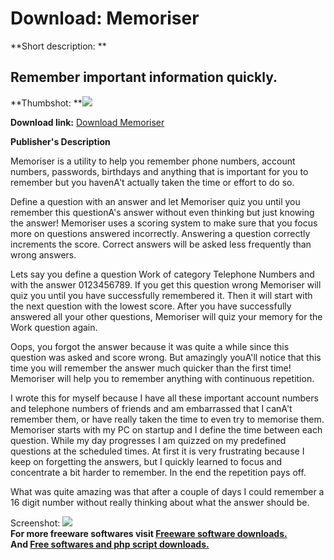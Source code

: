 # Download: Memoriser

**Short description: **

## Remember important information quickly.

  
**Thumbshot: **![](http://www.freewarefiles.com/screenshot/memoriser_md.gif)   
  
**Download link:** [Download Memoriser](http://freesoftwares.boysofts.com/Memoriser_program_14819.html)  
  

**Publisher's Description**  
  

Memoriser is a utility to help you remember phone numbers, account numbers,
passwords, birthdays and anything that is important for you to remember but
you havenA't actually taken the time or effort to do so.

Define a question with an answer and let Memoriser quiz you until you remember
this questionA's answer without even thinking but just knowing the answer!
Memoriser uses a scoring system to make sure that you focus more on questions
answered incorrectly. Answering a question correctly increments the score.
Correct answers will be asked less frequently than wrong answers.

Lets say you define a question Work of category Telephone Numbers and with the
answer 0123456789. If you get this question wrong Memoriser will quiz you
until you have successfully remembered it. Then it will start with the next
question with the lowest score. After you have successfully answered all your
other questions, Memoriser will quiz your memory for the Work question again.

Oops, you forgot the answer because it was quite a while since this question
was asked and score wrong. But amazingly youA'll notice that this time you
will remember the answer much quicker than the first time! Memoriser will help
you to remember anything with continuous repetition.

I wrote this for myself because I have all these important account numbers and
telephone numbers of friends and am embarrassed that I canA't remember them,
or have really taken the time to even try to memorise them. Memoriser starts
with my PC on startup and I define the time between each question. While my
day progresses I am quizzed on my predefined questions at the scheduled times.
At first it is very frustrating because I keep on forgetting the answers, but
I quickly learned to focus and concentrate a bit harder to remember. In the
end the repetition pays off.

What was quite amazing was that after a couple of days I could remember a 16
digit number without really thinking about what the answer should be.

  
  
Screenshot: ![](http://www.freewarefiles.com/screenshot/memoriser.gif)  
**For more freeware softwares visit [Freeware software downloads.](http://freesoftwares.boysofts.com/)**   
**And [Free softwares and php script downloads.](http://www.boysofts.com/)**

